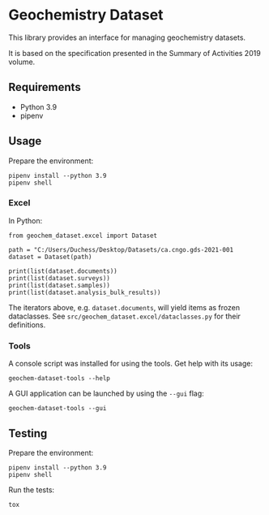 # Geochemistry Dataset

This library provides an interface for managing geochemistry datasets.

It is based on the specification presented in the Summary of Activities 2019 volume.


## Requirements

- Python 3.9
- pipenv


## Usage

Prepare the environment:

    pipenv install --python 3.9
    pipenv shell


### Excel

In Python:

    from geochem_dataset.excel import Dataset

    path = "C:/Users/Duchess/Desktop/Datasets/ca.cngo.gds-2021-001
    dataset = Dataset(path)

    print(list(dataset.documents))
    print(list(dataset.surveys))
    print(list(dataset.samples))
    print(list(dataset.analysis_bulk_results))

The iterators above, e.g. `dataset.documents`, will yield items as frozen dataclasses. See `src/geochem_dataset.excel/dataclasses.py` for their definitions.


### Tools

A console script was installed for using the tools. Get help with its usage:

    geochem-dataset-tools --help

A GUI application can be launched by using the `--gui` flag:

    geochem-dataset-tools --gui


## Testing

Prepare the environment:

    pipenv install --python 3.9
    pipenv shell

Run the tests:

    tox
